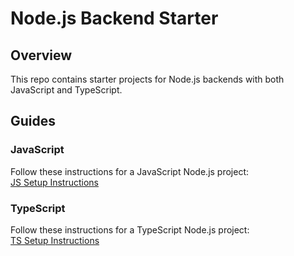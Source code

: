 # Node.js Backend Starter

## Overview

This repo contains starter projects for Node.js backends with both JavaScript and TypeScript.

## Guides

### JavaScript

Follow these instructions for a JavaScript Node.js project:  
[JS Setup Instructions](JS-Instructions.md)

### TypeScript

Follow these instructions for a TypeScript Node.js project:  
[TS Setup Instructions](TS-Instructions.md)
